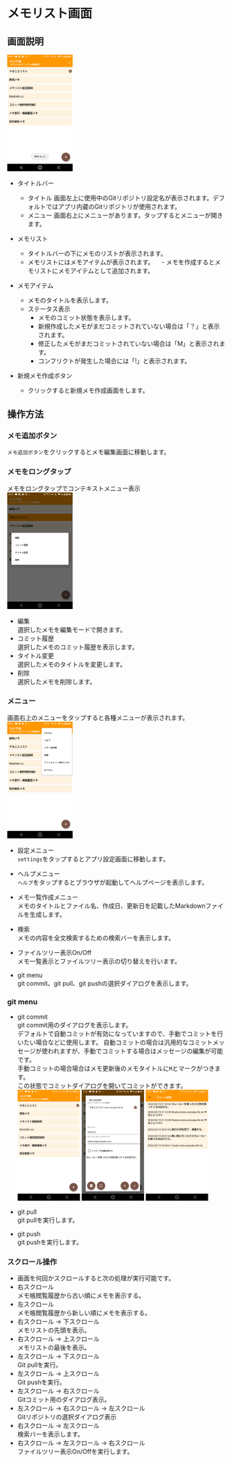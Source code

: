 # メモリスト画面

## 画面説明
<img src="./img/01-list-detail-001.png" width="30%">  

- タイトルバー
  - タイトル
    画面左上に使用中のGitリポジトリ設定名が表示されます。デフォルトではアプリ内蔵のGitリポジトリが使用されます。
  - メニュー
    画面右上にメニューがあります。タップするとメニューが開きます。

- メモリスト
  - タイトルバーの下にメモのリストが表示されます。
  - メモリストにはメモアイテムが表示されます。
　- メモを作成するとメモリストにメモアイテムとして追加されます。

- メモアイテム
  - メモのタイトルを表示します。
  - ステータス表示
    - メモのコミット状態を表示します。
    - 新規作成したメモがまだコミットされていない場合は「？」と表示されます。
    - 修正したメモがまだコミットされていない場合は「M」と表示されます。
    - コンフリクトが発生した場合には「!」と表示されます。

- 新規メモ作成ボタン
    - クリックすると新規メモ作成画面をします。

## 操作方法
### メモ追加ボタン
`メモ追加ボタン`をクリックするとメモ編集画面に移動します。

### メモをロングタップ
メモをロングタップでコンテキストメニュー表示  
<img src="./img/01-list-detail-002.png" width="30%">  
- 編集  
  選択したメモを編集モードで開きます。
- コミット履歴  
  選択したメモのコミット履歴を表示します。
- タイトル変更  
  選択したメモのタイトルを変更します。
- 削除  
  選択したメモを削除します。

### メニュー
  画面右上のメニューをタップすると各種メニューが表示されます。  
<img src="./img/01-list-detail-003.png" width="30%">  
- 設定メニュー  
  `settings`をタップするとアプリ設定画面に移動します。
- ヘルプメニュー  
  `ヘルプ`をタップするとブラウザが起動してヘルプページを表示します。

- メモ一覧作成メニュー  
  メモのタイトルとファイル名、作成日、更新日を記載したMarkdownファイルを生成します。
- 検索  
  メモの内容を全文検索するための検索バーを表示します。
- ファイルツリー表示On/Off  
  メモ一覧表示とファイルツリー表示の切り替えを行います。
- git menu  
  git commit、git pull、git pushの選択ダイアログを表示します。
  
### git menu
- git commit  
  git commit用のダイアログを表示します。  
  デフォルトで自動コミットが有効になっていますので、手動でコミットを行いたい場合などに使用します。
  自動コミットの場合は汎用的なコミットメッセージが使われますが、手動でコミットする場合はメッセージの編集が可能です。  
  手動コミットの場合場合はメモ更新後のメモタイトルに`M`とマークがつきます。  
  この状態でコミットダイアログを開いてコミットができます。  
<img src="./img/01-list-commit-001.png" width="30%">  <img src="./img/01-list-commit-002.png" width="30%">  <img src="./img/01-list-commit-003.png" width="30%">  

  
- git pull  
  git pullを実行します。
- git push  
  git pushを実行します。

### スクロール操作
- 画面を何回かスクロールすると次の処理が実行可能です。
- 右スクロール  
  メモ帳閲覧履歴から古い順にメモを表示する。
- 左スクロール  
  メモ帳閲覧履歴から新しい順にメモを表示する。
- 右スクロール -> 下スクロール  
  メモリストの先頭を表示。
- 右スクロール -> 上スクロール  
  メモリストの最後を表示。
- 左スクロール -> 下スクロール  
  Git pullを実行。
- 左スクロール -> 上スクロール  
  Git pushを実行。
- 左スクロール -> 右スクロール   
  Gitコミット用のダイアログ表示。
- 左スクロール -> 右スクロール -> 左スクロール  
  Gitリポジトリの選択ダイアログ表示
- 右スクロール -> 左スクロール  
  検索バーを表示します。
- 右スクロール -> 左スクロール -> 右スクロール   
  ファイルツリー表示On/Offを実行します。

